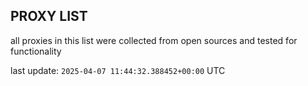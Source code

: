 ## PROXY LIST

all proxies in this list were collected from open sources and tested for functionality

last update: `2025-04-07 11:44:32.388452+00:00` UTC